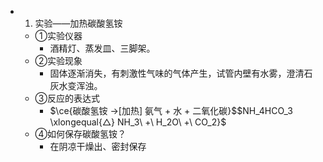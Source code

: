 -
  1. 实验——加热碳酸氢铵
	- ①实验仪器
		- 酒精灯、蒸发皿、三脚架。
	- ②实验现象
		- 固体逐渐消失，有刺激性气味的气体产生，试管内壁有水雾，澄清石灰水变浑浊。
	- ③反应的表达式
		- $\ce{碳酸氢铵 ->[加热] 氨气 + 水 + 二氧化碳}$$NH_4HCO_3 \xlongequal{△} NH_3\ +\ H_2O\ +\ CO_2}$
	- ④如何保存碳酸氢铵？
		- 在阴凉干燥出、密封保存